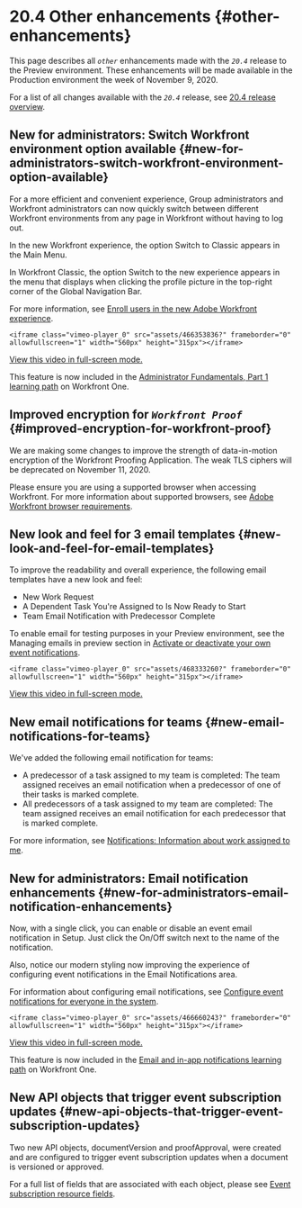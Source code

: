 


# 20.4 Other enhancements {#other-enhancements}

This page describes all *`other`* enhancements made with the *`20.4`* release to the Preview environment. These enhancements will be made available in the Production environment the week of November 9, 2020.


For a list of all changes available with the *`20.4`* release, see [20.4 release overview](20-4-release-overview.md).


## New for administrators:&nbsp;Switch Workfront environment option available {#new-for-administrators-switch-workfront-environment-option-available}

For a more efficient and convenient experience, Group administrators and Workfront administrators can now quickly switch between different Workfront environments from any page in Workfront without having to log out.


In the new Workfront experience, the option Switch to Classic appears in the Main Menu.


In Workfront Classic, the option Switch to the new experience appears in the menu that displays when clicking the profile picture in the top-right corner of the Global Navigation Bar.


For more information, see [Enroll users in the new Adobe Workfront experience](enroll-users-new-workfront-experience.md).


`<iframe class="vimeo-player_0" src="assets/466353836?" frameborder="0" allowfullscreen="1" width="560px" height="315px"></iframe>` 


[View this video in full-screen mode.](https://vimeo.com/466353836/c1f3faa632) 


This feature is now included in the [Administrator Fundamentals, Part 1 learning path](https://one.workfront.com/s/learningpath3/administrator-fundamentals-in-the-new-workfront-experience-part-2-user-organizat-20Y0z000000bmAXEAY) on Workfront One.


## Improved encryption for *`Workfront Proof`* {#improved-encryption-for-workfront-proof}

We are making some changes to improve the strength of data-in-motion encryption of the Workfront Proofing Application. The weak TLS ciphers will be deprecated on November 11, 2020.


Please ensure you are using a supported browser when accessing Workfront. For more information about supported browsers, see [Adobe Workfront browser requirements](workfront-browser-requirements.md).


## New look and feel for 3 email templates {#new-look-and-feel-for-email-templates}

To improve the readability and overall experience, the following email templates have a new look and feel:



* New Work Request
* A Dependent Task You're Assigned to Is Now Ready to Start
* Team Email Notification with Predecessor Complete


To enable email for testing purposes in your Preview environment, see the Managing emails in preview section in [Activate or deactivate your own event notifications](activate-or-deactivate-your-own-event-notifications.md).


`<iframe class="vimeo-player_0" src="assets/468333260?" frameborder="0" allowfullscreen="1" width="560px" height="315px"></iframe>` 


[View this video in full-screen mode.](https://vimeo.com/468333260/3d58c57706) 


## New email notifications for teams {#new-email-notifications-for-teams}

We've added the following email notification for teams:



* A predecessor of a task assigned to my team is completed: The team assigned receives an email notification when a predecessor of one of their tasks is marked complete.
* All predecessors of a task assigned to my team are completed: The team assigned receives an email notification for each predecessor that is marked complete.


For more information, see [Notifications: Information about work assigned to me](notifications-information-about-work-assigned-to-me.md).


## New for administrators: Email notification enhancements {#new-for-administrators-email-notification-enhancements}

Now, with a single click, you can enable or disable an event email notification in Setup. Just click the On/Off switch next to the name of the notification.


Also, notice our modern styling now improving the experience of configuring event notifications in the Email Notifications area.


For information about configuring email notifications, see [Configure event notifications for everyone in the system](configure-event-notifications-for-everyone-in-the-system.md).


`<iframe class="vimeo-player_0" src="assets/466660243?" frameborder="0" allowfullscreen="1" width="560px" height="315px"></iframe>` 


[View this video in full-screen mode.](https://vimeo.com/466660243/af773312e4) 


This feature is now included in the [Email and in-app notifications learning path](https://one.workfront.com/s/learningpath2/email-and-in-app-notifications-in-the-new-workfront-experience-20Y4X000000CaZGUA0) on Workfront One.


## New API&nbsp;objects that trigger event subscription updates {#new-api-objects-that-trigger-event-subscription-updates}

Two new API objects, documentVersion and proofApproval, were created and are configured to trigger event subscription updates when a document is versioned or approved. 


For a full list of fields that are associated with each object, please see [Event subscription resource fields](event-sub-resource-fields.md).
